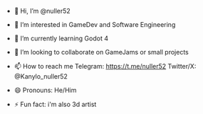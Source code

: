 - 👋 Hi, I’m @nuller52
- 👀 I’m interested in GameDev and Software Engineering 
- 🌱 I’m currently learning Godot 4
- 💞️ I’m looking to collaborate on GameJams or small projects
- 📫 How to reach me Telegram: https://t.me/nuller52 Twitter/X: @Kanylo_nuller52

- 😄 Pronouns: He/Him
- ⚡ Fun fact: i'm also 3d artist
  

<!---
Kanylo/Kanylo is a ✨ special ✨ repository because its `README.md` (this file) appears on your GitHub profile.
You can click the Preview link to take a look at your changes.
--->
